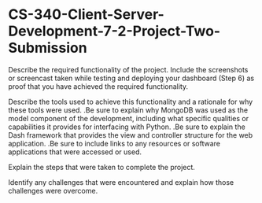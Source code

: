 # CS-340-Client-Server-Development-7-2-Project-Two-Submission

Describe the required functionality of the project. Include the screenshots or screencast taken while testing and deploying your dashboard (Step 6) as proof that you have achieved the required functionality.

Describe the tools used to achieve this functionality and a rationale for why these tools were used.
   .Be sure to explain why MongoDB was used as the model component of the development, including what specific qualities or 
    capabilities it provides for interfacing with Python.
   .Be sure to explain the Dash framework that provides the view and controller structure for the web application.
   .Be sure to include links to any resources or software applications that were accessed or used.

Explain the steps that were taken to complete the project.

Identify any challenges that were encountered and explain how those challenges were overcome.
